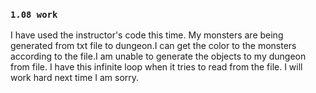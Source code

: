 ### `1.08 work`
I have used the instructor's code this time. My monsters are being generated from txt file to dungeon.I can get the color to the monsters according to the file.I am unable to generate the objects to my dungeon from file. I have this infinite loop when it tries to read from the file. I will work hard next time I am sorry.